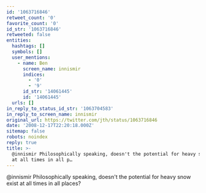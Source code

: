 ```yaml
---
id: '1063716846'
retweet_count: '0'
favorite_count: '0'
id_str: '1063716846'
retweeted: false
entities:
  hashtags: []
  symbols: []
  user_mentions:
    - name: Ben
      screen_name: innismir
      indices:
        - '0'
        - '9'
      id_str: '14061445'
      id: '14061445'
  urls: []
in_reply_to_status_id_str: '1063704583'
in_reply_to_screen_name: innismir
original_url: https://twitter.com/jth/status/1063716846
date: '2008-12-17T22:20:18.000Z'
sitemap: false
robots: noindex
reply: true
title: >-
  @innismir Philosophically speaking, doesn't the potential for heavy snow exist
  at all times in all p…
---
```


@innismir Philosophically speaking, doesn't the potential for heavy snow exist at all times in all places?